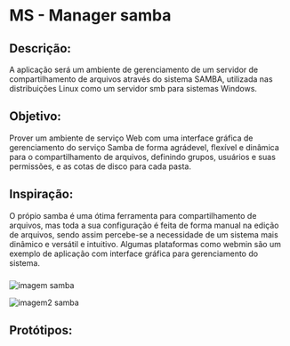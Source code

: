 # MS - Manager samba

## Descrição:

A aplicação será um ambiente de gerenciamento de um servidor de compartilhamento de arquivos através do sistema SAMBA, utilizada nas distribuições Linux como um servidor smb para sistemas Windows. 

## Objetivo:

Prover um ambiente de serviço Web com uma interface gráfica de gerenciamento do serviço Samba de forma agrádevel, flexível e dinâmica para o compartilhamento de arquivos, definindo grupos, usuários e suas permissões, e as cotas de disco para cada pasta.

## Inspiração:

O própio samba é uma ótima ferramenta para compartilhamento de arquivos, 
mas toda a sua configuração é feita de forma manual na edição de arquivos, 
sendo assim percebe-se a necessidade de um sistema mais dinâmico e versátil
e intuitivo. Algumas plataformas como webmin são um exemplo de aplicação com interface gráfica para gerenciamento do sistema.

### 

![imagem samba](img/samba-adicinar-usuario.jpg)

![imagem2 samba](img/samba-conf.jpg)

## Protótipos:

